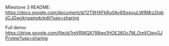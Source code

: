 Milestone 3 README: https://docs.google.com/document/d/12T9HXFkRu0Av6SIxpvuLWRMrz2IqbjjCJGwzknsamok/edit?usp=sharing

Full demo: https://drive.google.com/file/d/1mVRWQX798ws1HOE26Oc7M_OmVCtpyGJP/view?usp=sharing
